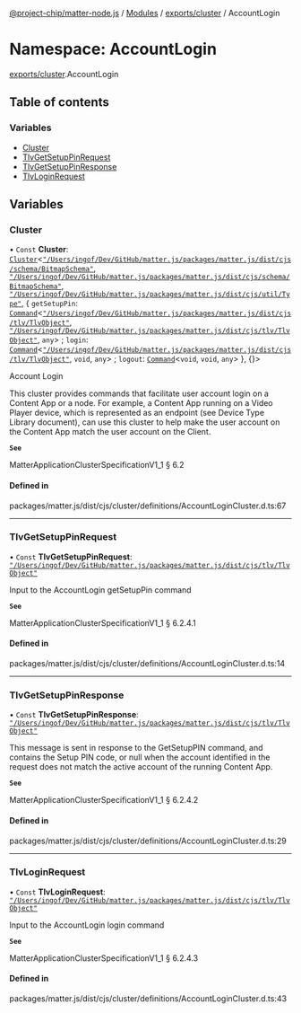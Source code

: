 [@project-chip/matter-node.js](../README.md) / [Modules](../modules.md) / [exports/cluster](exports_cluster.md) / AccountLogin

# Namespace: AccountLogin

[exports/cluster](exports_cluster.md).AccountLogin

## Table of contents

### Variables

- [Cluster](exports_cluster.AccountLogin.md#cluster)
- [TlvGetSetupPinRequest](exports_cluster.AccountLogin.md#tlvgetsetuppinrequest)
- [TlvGetSetupPinResponse](exports_cluster.AccountLogin.md#tlvgetsetuppinresponse)
- [TlvLoginRequest](exports_cluster.AccountLogin.md#tlvloginrequest)

## Variables

### Cluster

• `Const` **Cluster**: [`Cluster`](exports_cluster.md#cluster)<[`"/Users/ingof/Dev/GitHub/matter.js/packages/matter.js/dist/cjs/schema/BitmapSchema"`](export._internal_.__Users_ingof_Dev_GitHub_matter_js_packages_matter_js_dist_cjs_schema_BitmapSchema_.md), [`"/Users/ingof/Dev/GitHub/matter.js/packages/matter.js/dist/cjs/schema/BitmapSchema"`](export._internal_.__Users_ingof_Dev_GitHub_matter_js_packages_matter_js_dist_cjs_schema_BitmapSchema_.md), [`"/Users/ingof/Dev/GitHub/matter.js/packages/matter.js/dist/cjs/util/Type"`](export._internal_.__Users_ingof_Dev_GitHub_matter_js_packages_matter_js_dist_cjs_util_Type_.md), { `getSetupPin`: [`Command`](exports_cluster.md#command)<[`"/Users/ingof/Dev/GitHub/matter.js/packages/matter.js/dist/cjs/tlv/TlvObject"`](export._internal_.__Users_ingof_Dev_GitHub_matter_js_packages_matter_js_dist_cjs_tlv_TlvObject_.md), [`"/Users/ingof/Dev/GitHub/matter.js/packages/matter.js/dist/cjs/tlv/TlvObject"`](export._internal_.__Users_ingof_Dev_GitHub_matter_js_packages_matter_js_dist_cjs_tlv_TlvObject_.md), `any`\> ; `login`: [`Command`](exports_cluster.md#command)<[`"/Users/ingof/Dev/GitHub/matter.js/packages/matter.js/dist/cjs/tlv/TlvObject"`](export._internal_.__Users_ingof_Dev_GitHub_matter_js_packages_matter_js_dist_cjs_tlv_TlvObject_.md), `void`, `any`\> ; `logout`: [`Command`](exports_cluster.md#command)<`void`, `void`, `any`\>  }, {}\>

Account Login

This cluster provides commands that facilitate user account login on a Content App or a node. For example, a
Content App running on a Video Player device, which is represented as an endpoint (see Device Type Library
document), can use this cluster to help make the user account on the Content App match the user account on the
Client.

**`See`**

MatterApplicationClusterSpecificationV1_1 § 6.2

#### Defined in

packages/matter.js/dist/cjs/cluster/definitions/AccountLoginCluster.d.ts:67

___

### TlvGetSetupPinRequest

• `Const` **TlvGetSetupPinRequest**: [`"/Users/ingof/Dev/GitHub/matter.js/packages/matter.js/dist/cjs/tlv/TlvObject"`](export._internal_.__Users_ingof_Dev_GitHub_matter_js_packages_matter_js_dist_cjs_tlv_TlvObject_.md)

Input to the AccountLogin getSetupPin command

**`See`**

MatterApplicationClusterSpecificationV1_1 § 6.2.4.1

#### Defined in

packages/matter.js/dist/cjs/cluster/definitions/AccountLoginCluster.d.ts:14

___

### TlvGetSetupPinResponse

• `Const` **TlvGetSetupPinResponse**: [`"/Users/ingof/Dev/GitHub/matter.js/packages/matter.js/dist/cjs/tlv/TlvObject"`](export._internal_.__Users_ingof_Dev_GitHub_matter_js_packages_matter_js_dist_cjs_tlv_TlvObject_.md)

This message is sent in response to the GetSetupPIN command, and contains the Setup PIN code, or null when the
account identified in the request does not match the active account of the running Content App.

**`See`**

MatterApplicationClusterSpecificationV1_1 § 6.2.4.2

#### Defined in

packages/matter.js/dist/cjs/cluster/definitions/AccountLoginCluster.d.ts:29

___

### TlvLoginRequest

• `Const` **TlvLoginRequest**: [`"/Users/ingof/Dev/GitHub/matter.js/packages/matter.js/dist/cjs/tlv/TlvObject"`](export._internal_.__Users_ingof_Dev_GitHub_matter_js_packages_matter_js_dist_cjs_tlv_TlvObject_.md)

Input to the AccountLogin login command

**`See`**

MatterApplicationClusterSpecificationV1_1 § 6.2.4.3

#### Defined in

packages/matter.js/dist/cjs/cluster/definitions/AccountLoginCluster.d.ts:43
